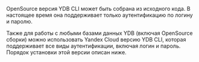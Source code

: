 OpenSource версия YDB CLI может быть собрана из исходного кода. В настоящее время она поддерживает только аутентификацию по логину и паролю.

Также для работы с любыми базами данных YDB (включая OpenSource сборки) можно использовать Yandex Cloud версию YDB CLI, которая поддерживает все виды аутентификации, включая логин и пароль. Порядок установки этой версии описан ниже.

